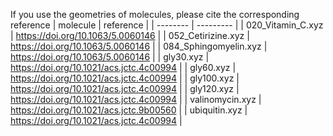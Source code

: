 If you use the geometries of molecules, please cite the corresponding reference
| molecule | reference |
| -------- | --------- |
| 020_Vitamin_C.xyz | https://doi.org/10.1063/5.0060146 |
| 052_Cetirizine.xyz | https://doi.org/10.1063/5.0060146 |
| 084_Sphingomyelin.xyz | https://doi.org/10.1063/5.0060146 |
| gly30.xyz | https://doi.org/10.1021/acs.jctc.4c00994 |
| gly60.xyz | https://doi.org/10.1021/acs.jctc.4c00994 |
| gly100.xyz | https://doi.org/10.1021/acs.jctc.4c00994 |
| gly120.xyz | https://doi.org/10.1021/acs.jctc.4c00994 |
| valinomycin.xyz | https://doi.org/10.1021/acs.jctc.9b00560 |
| ubiquitin.xyz | https://doi.org/10.1021/acs.jctc.4c00994 |
